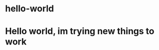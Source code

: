 # hello-world
<html>
  
<h1>Hello world, im trying new things to work</h1>
<div background-image:"https://wallimpex.com/data/out/309/ocean-landscape-wallpapers-6871064.jpg";></>
</html>
